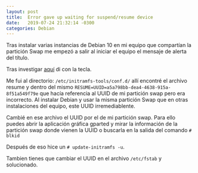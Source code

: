 ```yaml
---
layout: post
title:  Error gave up waiting for suspend/resume device
date:   2019-07-24 21:32:14 -0300
categories: Debian
---
```

Tras instalar varias instancias de Debian 10 en mi equipo que compartían la partición Swap
me empezó a salir al iniciar el equipo el mensaje de alerta del título.

Tras investigar [aquí](http://forums.debian.net/viewtopic.php?f=5&t=138796) di con la tecla.

Me fui al directorio: `/etc/initramfs-tools/conf.d/` allí encontré el archivo resume y dentro del mismo
`RESUME=UUID=a5a798bb-dea4-4638-915a-8f51a549f79e` que hacía referencia al UUID de mi partición swap pero era incorrecto.
Al instalar Debian y usar la misma partición Swap que en otras instalaciones del equipo, este UUID irremediablente.

Cambié en ese archivo el UUID por el de mi partición swap. Para ello puedes abrir la aplicación gráfica gparted y mirar
la información de la partición swap donde vienen la UUID o buscarla en la salida del comando `# blkid`

Después de eso hice un `# update-initramfs -u`.

Tambien tienes que cambiar el UUID en el archivo `/etc/fstab` y solucionado.

